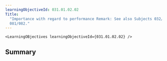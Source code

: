 ```yaml
---
learningObjectiveId: 031.01.02.02
Title:
  "Importance with regard to performance Remark: See also Subjects 032/034 and
  081/082."
---
```


```tsx eval
<LearningOBjectives learningObjectiveId={031.01.02.02} />
```

## Summary
